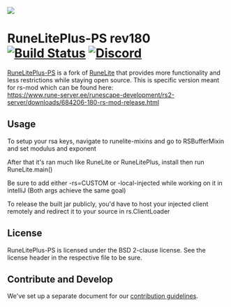 ![](https://i.imgur.com/OVRdQBz.png)



# RuneLitePlus-PS rev180 [![Build Status](https://travis-ci.org/runelite-extended/runelite.svg?branch=master)](https://travis-ci.org/runelite-extended/runelite) [![Discord](https://img.shields.io/discord/373382904769675265.svg)](https://discord.gg/HN5gf3m)

[RuneLitePlus-PS](https://runelitepl.us)  is a fork of [RuneLite](https://github.com/runelite/runelite) that provides more functionality and less restrictions while staying open source. This is specific version meant for rs-mod which can be found here:  
https://www.rune-server.ee/runescape-development/rs2-server/downloads/684206-180-rs-mod-release.html

## Usage

To setup your rsa keys, navigate to runelite-mixins and go to RSBufferMixin and set modulus and exponent

After that it's ran much like RuneLite or RuneLitePlus, install then run RuneLite.main()

Be sure to add either -rs=CUSTOM or -local-injected while working on it in intelliJ  (Both args achieve the same goal)   
[](https://media.discordapp.net/attachments/557733761589051452/590312770772271131/unknown.png)  
  
To release the built jar publicly, you'd have to host your injected client remotely and redirect it to your source in rs.ClientLoader

## License

RuneLitePlus-PS is licensed under the BSD 2-clause license. See the license header in the respective file to be sure.

## Contribute and Develop

We've set up a separate document for our [contribution guidelines](https://github.com/runelite-extended/runelite/blob/master/.github/CONTRIBUTING.md).
